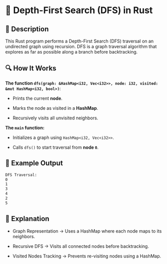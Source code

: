 # 📌 Depth-First Search (DFS) in Rust

## 🚀 Description

This Rust program performs a Depth-First Search (DFS) traversal on an undirected graph using recursion. DFS is a graph traversal algorithm that explores as far as possible along a branch before backtracking.

## 🔍 How It Works

**The function `dfs(graph: &HashMap<i32, Vec<i32>>, node: i32, visited: &mut HashMap<i32, bool>)`**:

- Prints the current **node**.

- Marks the node as visited in a **HashMap**.

- Recursively visits all unvisited neighbors.

**The `main` function:**

- Initializes a graph using `HashMap<i32, Vec<i32>>`.

- Calls `dfs()` to start traversal from **node `0`**.

## 🎯 Example Output
```sh
DFS Traversal:
0
1
3
4
2
5
```
## 📂 Explanation

- Graph Representation → Uses a HashMap where each node maps to its neighbors.

- Recursive DFS → Visits all connected nodes before backtracking.

- Visited Nodes Tracking → Prevents re-visiting nodes using a HashMap.
